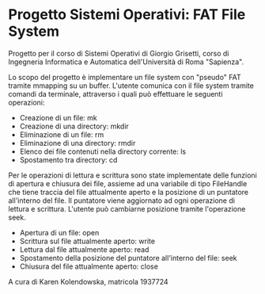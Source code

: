 # Progetto Sistemi Operativi: FAT File System
Progetto per il corso di Sistemi Operativi di Giorgio Grisetti, corso di Ingegneria Informatica e Automatica dell'Università di Roma "Sapienza".

Lo scopo del progetto è implementare un file system con "pseudo" FAT tramite mmapping su un buffer. L'utente comunica con il file system tramite comandi da terminale, attraverso i quali può effettuare le seguenti operazioni:
- Creazione di un file: mk <filename>
- Creazione di una directory: mkdir <dirname>
- Eliminazione di un file: rm <filename>
- Eliminazione di una directory: rmdir <dirname>
- Elenco dei file contenuti nella directory corrente: ls
- Spostamento tra directory: cd <dirname>

Per le operazioni di lettura e scrittura sono state implementate delle funzioni di apertura e chiusura dei file, assieme ad una variabile di tipo FileHandle che tiene traccia del file attualmente aperto e la posizione di un puntatore all'interno del file. Il puntatore viene aggiornato ad ogni operazione di lettura e scrittura. L'utente può cambiarne posizione tramite l'operazione seek.
- Apertura di un file: open <filename>
- Scrittura sul file attualmente aperto: write <text>
- Lettura dal file attualmente aperto: read
- Spostamento della posizione del puntatore all'interno del file: seek <filepos>
- Chiusura del file attualmente aperto: close

A cura di Karen Kolendowska, matricola 1937724
